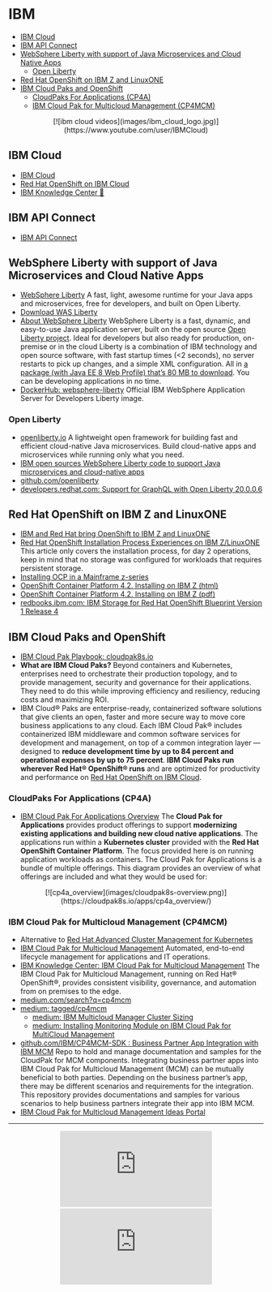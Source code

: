 # IBM 
- [IBM Cloud](#ibm-cloud)
- [IBM API Connect](#ibm-api-connect)
- [WebSphere Liberty with support of Java Microservices and Cloud Native Apps](#websphere-liberty-with-support-of-java-microservices-and-cloud-native-apps)
    - [Open Liberty](#open-liberty)
- [Red Hat OpenShift on IBM Z and LinuxONE](#red-hat-openshift-on-ibm-z-and-linuxone)
- [IBM Cloud Paks and OpenShift](#ibm-cloud-paks-and-openshift)
    - [CloudPaks For Applications (CP4A)](#cloudpaks-for-applications-cp4a)
    - [IBM Cloud Pak for Multicloud Management (CP4MCM)](#ibm-cloud-pak-for-multicloud-management-cp4mcm)

<center>
[![ibm cloud videos](images/ibm_cloud_logo.jpg)](https://www.youtube.com/user/IBMCloud)
</center>

## IBM Cloud
- [IBM Cloud](https://www.ibm.com/cloud)
- [Red Hat OpenShift on IBM Cloud](https://www.ibm.com/cloud/openshift)
- [IBM Knowledge Center 🌟](https://www.ibm.com/support/knowledgecenter/)

## IBM API Connect
- [IBM API Connect](https://developer.ibm.com/apiconnect/)

## WebSphere Liberty with support of Java Microservices and Cloud Native Apps
- [WebSphere Liberty](https://developer.ibm.com/wasdev/) A fast, light, awesome runtime for your Java apps and microservices, free for developers, and built on Open Liberty.
- [Download WAS Liberty](https://developer.ibm.com/wasdev/downloads/)
- [About WebSphere Liberty](https://developer.ibm.com/wasdev/websphere-liberty/) WebSphere Liberty is a fast, dynamic, and easy-to-use Java application server, built on the open source [Open Liberty project](https://www.openliberty.io/). Ideal for developers but also ready for production, on-premise or in the cloud Liberty is a combination of IBM technology and open source software, with fast startup times (<2 seconds), no server restarts to pick up changes, and a simple XML configuration. All in [a package (with Java EE 8 Web Profile) that’s 80 MB to download](https://developer.ibm.com/wasdev/downloads/liberty-profile-using-non-eclipse-environments/). You can be developing applications in no time. 
- [DockerHub: websphere-liberty](https://hub.docker.com/_/websphere-liberty/) Official IBM WebSphere Application Server for Developers Liberty image.

### Open Liberty 
- [openliberty.io](https://www.openliberty.io/) A lightweight open framework for building fast and efficient cloud-native Java microservices. Build cloud-native apps and microservices while running only what you need. 
- [IBM open sources WebSphere Liberty code to support Java microservices and cloud-native apps](https://developer.ibm.com/dwblog/2017/websphere-liberty-java-open-source/)
- [github.com/openliberty](https://github.com/openliberty/)
- [developers.redhat.com: Support for GraphQL with Open Liberty 20.0.0.6](https://developers.redhat.com/blog/2020/06/17/support-for-graphql-with-open-liberty-20-0-0-6/)

## Red Hat OpenShift on IBM Z and LinuxONE
- [IBM and Red Hat bring OpenShift to IBM Z and LinuxONE](https://www.openshift.com/blog/ibm-and-red-hat-bring-openshift-to-ibm-z-and-linuxone)
- [Red Hat OpenShift Installation Process Experiences on IBM Z/LinuxONE](https://www.openshift.com/blog/red-hat-openshift-installation-process-experiences-on-ibm-z-linuxone) This article only covers the installation process, for day 2 operations, keep in mind that no storage was configured for workloads that requires persistent storage.
- [Installing OCP in a Mainframe z-series](https://www.openshift.com/blog/installing-ocp-in-a-mainframe-z-series)
- [OpenShift Container Platform 4.2. Installing on IBM Z (html)](https://access.redhat.com/documentation/en-us/openshift_container_platform/4.2/html/installing_on_ibm_z)
- [OpenShift Container Platform 4.2. Installing on IBM Z (pdf)](https://access.redhat.com/documentation/en-us/openshift_container_platform/4.2/pdf/installing_on_ibm_z)
- [redbooks.ibm.com: IBM Storage for Red Hat OpenShift Blueprint Version 1 Release 4](http://www.redbooks.ibm.com/abstracts/redp5565.html)

## IBM Cloud Paks and OpenShift
* [IBM Cloud Pak Playbook: cloudpak8s.io](https://cloudpak8s.io/) 
* **What are IBM Cloud Paks?** Beyond containers and Kubernetes, enterprises need to orchestrate their production topology, and to provide management, security and governance for their applications. They need to do this while improving efficiency and resiliency, reducing costs and maximizing ROI.
* IBM Cloud® Paks are enterprise-ready, containerized software solutions that give clients an open, faster and more secure way to move core business applications to any cloud. Each IBM Cloud Pak® includes containerized IBM middleware and common software services for development and management, on top of a common integration layer — designed to **reduce development time by up to 84 percent and operational expenses by up to 75 percent**. **IBM Cloud Paks run wherever Red Hat® OpenShift® runs** and are optimized for productivity and performance on [Red Hat OpenShift on IBM Cloud](https://www.ibm.com/cloud/openshift).

### CloudPaks For Applications (CP4A)
* [IBM Cloud Pak For Applications Overview](https://cloudpak8s.io/apps/cp4a_overview/) The **Cloud Pak for Applications** provides product offerings to support **modernizing existing applications and building new cloud native applications**. The applications run within a **Kubernetes cluster** provided with the **Red Hat OpenShift Container Platform**. The focus provided here is on running application workloads as containers. The Cloud Pak for Applications is a bundle of multiple offerings.  This diagram provides an overview of what offerings are included and what they would be used for:

<center>
[![cp4a_overview](images/cloudpak8s-overview.png)](https://cloudpak8s.io/apps/cp4a_overview/)
</center>

### IBM Cloud Pak for Multicloud Management (CP4MCM)
- Alternative to [Red Hat Advanced Cluster Management for Kubernetes](https://www.redhat.com/en/technologies/management/advanced-cluster-management)
- [IBM Cloud Pak for Multicloud Management](https://www.ibm.com/cloud/cloud-pak-for-management) Automated, end-to-end lifecycle management for applications and IT operations.
- [IBM Knowledge Center: IBM Cloud Pak for Multicloud Management](https://www.ibm.com/support/knowledgecenter/SSFC4F) The IBM Cloud Pak for Multicloud Management, running on Red Hat® OpenShift®, provides consistent visibility, governance, and automation from on premises to the edge.
- [medium.com/search?q=cp4mcm](https://medium.com/search?q=cp4mcm)
- [medium: tagged/cp4mcm](https://medium.com/ibm-cloud-paks-help-and-guidance-from-ibm-cloud/tagged/cp4mcm)
    - [medium: IBM Multicloud Manager Cluster Sizing](https://medium.com/@cdoan/ibm-multicloud-manager-cluster-sizing-bc3b609b7de9)
    - [medium: Installing Monitoring Module on IBM Cloud Pak for MultiCloud Management](https://medium.com/ibm-cloud-paks-help-and-guidance-from-ibm-cloud/installing-monitoring-module-on-ibm-cloud-pak-for-multicloud-management-v1-3-0-58e5d3e5e047)
- [github.com/IBM/CP4MCM-SDK : Business Partner App Integration with IBM MCM](https://github.com/IBM/CP4MCM-SDK) Repo to hold and manage documentation and samples for the CloudPak for MCM components. Integrating business partner apps into IBM Cloud Pak for Multicloud Management (MCM) can be mutually beneficial to both parties. Depending on the business partner’s app, there may be different scenarios and requirements for the integration. This repository provides documentations and samples for various scenarios to help business partners integrate their app into IBM MCM.
- [IBM Cloud Pak for Multicloud Management Ideas Portal](https://cp4mcm.ideas.aha.io/) 

---

<center>
<iframe src="https://www.youtube.com/embed/78wvDIK5Hys" frameborder="0" allow="accelerometer; autoplay; encrypted-media; gyroscope; picture-in-picture" allowfullscreen></iframe>

<iframe src="https://www.youtube.com/embed/videoseries?list=PLOspHqNVtKABCyZQ2sDrZ2glJlBWzCpXV" frameborder="0" allow="accelerometer; autoplay; encrypted-media; gyroscope; picture-in-picture" allowfullscreen></iframe>
</center>